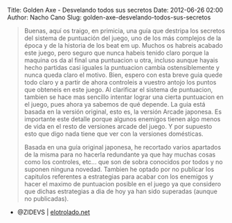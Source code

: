 Title: Golden Axe - Desvelando todos sus secretos
Date: 2012-06-26 02:00
Author: Nacho Cano
Slug: golden-axe-desvelando-todos-sus-secretos

> Buenas, aquí os traigo, en primicia, una guía que destripa los
> secretos del sistema de puntuación del juego, uno de los más complejos
> de la época y de la historia de los beat em up. Muchos os habreis
> acabado este juego, pero seguro que nunca habeis tenido claro porque
> la maquina os da al final una puntuacion u otra, incluso aunque hayais
> hecho partidas casi iguales la puntuacion cambia ostensiblemente y
> nunca queda claro el motivo. Bien, espero con esta breve guia quede
> todo claro y a partir de ahora controleis a vuestro antojo los puntos
> que obteneis en este juego. Al clarificar el sistema de puntuacion,
> tambien se hace mas sencillo intentar lograr una cierta puntuacion en
> el juego, pues ahora ya sabemos de qué depende. La guia está basada en
> la versión original, esto es, la versión Arcade japonesa. Es
> importante este detalle porque algunos enemigos tienen algo menos de
> vida en el resto de versiones arcade del juego. Y por supuesto esto
> que digo nada tiene que ver con la versiones domésticas.
>
> Basada en una guía original japonesa, he recortado varios apartados de
> la misma para no hacerla redundante ya que hay muchas cosas como los
> controles, etc... que son de sobra conocidos por todos y no suponen
> ninguna novedad. Tambien he optado por no publicar los capitulos
> referentes a estrategias para acabar con los enemigos y hacer el
> maximo de puntuacion posible en el juego ya que considero que dichas
> estrategias a dia de hoy ya han sido superadas (aunque no publicadas).

- @ZIDEVS | [elotrolado.net][]

  [elotrolado.net]: http://www.elotrolado.net/hilo_golden-axe-desvelando-todos-sus-secretos_1633048
    "Golden Axe - Desvelando todos sus secretos"
